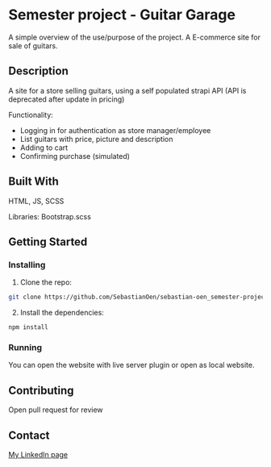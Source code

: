 # Semester project - Guitar Garage


A simple overview of the use/purpose of the project.
A E-commerce site for sale of guitars.

## Description

A site for a store selling guitars, using a self populated strapi API (API is deprecated after update in pricing)

Functionality:
- Logging in for authentication as store manager/employee
- List guitars with price, picture and description
- Adding to cart
- Confirming purchase (simulated)

## Built With

HTML,
JS,
SCSS

Libraries:
Bootstrap.scss

## Getting Started

### Installing



1. Clone the repo:

```bash
git clone https://github.com/SebastianOen/sebastian-oen_semester-project2.git
```

2. Install the dependencies:

```
npm install
```

### Running

You can open the website with live server plugin or open as local website.


## Contributing

Open pull request for review

## Contact



[My LinkedIn page](https://www.linkedin.com/in/sebastian-%C3%B8en-06b470234/)

